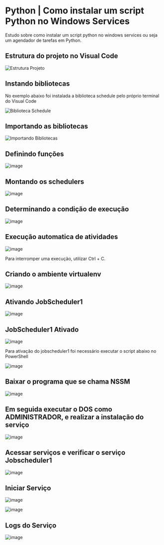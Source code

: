 # Python | Como instalar um script Python no Windows Services

Estudo sobre como instalar um script python no windows services ou seja um agendador de tarefas em Python.

## Estrutura do projeto no Visual Code

![Estrutura Projeto](https://github.com/JosiTubaroski/Python_Windows_Services/blob/main/img/Estrutura_Projeto.GIF)

## Instando bibliotecas

No exemplo abaixo foi instalada a biblioteca schedule pelo próprio terminal do Visual Code

![Biblioteca Schedule](https://github.com/JosiTubaroski/Python_Windows_Services/blob/main/img/02_Biblioteca_Schedule.GIF)

## Importando as bibliotecas

![Importando Bibliotecas](https://github.com/JosiTubaroski/Python_Windows_Services/blob/main/img/03_ImportandoBibliotecas.GIF)

## Definindo funções


![image](https://github.com/JosiTubaroski/Python_Windows_Services/blob/main/img/04_Definindo_Funcoes.GIF)

## Montando os schedulers

![image](https://github.com/JosiTubaroski/Python_Windows_Services/blob/main/img/05_Schedulando.GIF)

## Determinando a condição de execução

![image](https://github.com/JosiTubaroski/Python_Windows_Services/blob/main/img/06_Determina_Cond_Exec.GIF)

## Execução automatica de atividades

![image](https://github.com/JosiTubaroski/Python_Windows_Services/blob/main/img/08_Executando_Jobs.GIF)

Para interromper uma execução, utilizar Ctrl + C.

## Criando o ambiente virtualenv

![image](https://github.com/JosiTubaroski/Python_Windows_Services/blob/main/img/07_Criando_VirtualEnv.GIF)

## Ativando JobScheduler1

![image](https://github.com/JosiTubaroski/Python_Windows_Services/blob/main/img/09_Ativar_JobScheduler.GIF)

## JobScheduler1 Ativado

![image](https://github.com/JosiTubaroski/Python_Windows_Services/blob/main/img/10_Job_Ativado.GIF)

Para ativação do jobscheduler1 foi necessário executar o script abaixo no PowerShell

![image](https://github.com/JosiTubaroski/Python_Windows_Services/blob/main/img/11_Comando_Shell.GIF)

## Baixar o programa que se chama NSSM

![image](https://github.com/JosiTubaroski/Python_Windows_Services/blob/main/img/12_Download_NSSM.GIF)

## Em seguida executar o DOS como ADMINISTRADOR, e realizar a instalação do serviço

![image](https://github.com/JosiTubaroski/Python_Windows_Services/blob/main/img/13_Instalacao_Servi%C3%A7o.GIF)

## Acessar serviços e verificar o serviço Jobscheduler1

![image](https://github.com/JosiTubaroski/Python_Windows_Services/blob/main/img/14_Servico_Job_Scheduler.GIF)

## Iniciar Serviço

![image](https://github.com/JosiTubaroski/Python_Windows_Services/blob/main/img/15_Iniciar_Servico.GIF)

![image](https://github.com/JosiTubaroski/Python_Windows_Services/blob/main/img/16_Servico_EmExecucao.GIF)

## Logs do Serviço

![image](https://github.com/JosiTubaroski/Python_Windows_Services/assets/66569714/b8bea5db-0b09-4b96-8570-8750df9b634e)


